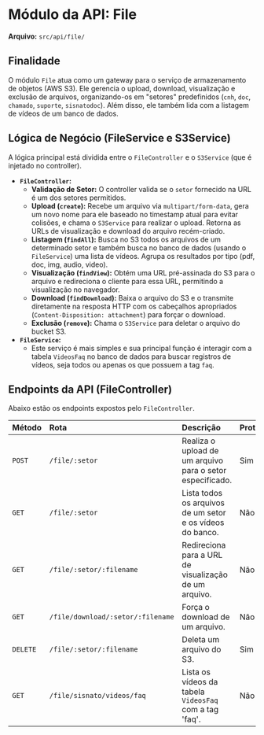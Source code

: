 
# Módulo da API: File

**Arquivo:** `src/api/file/`

## Finalidade

O módulo `File` atua como um gateway para o serviço de armazenamento de objetos (AWS S3). Ele gerencia o upload, download, visualização e exclusão de arquivos, organizando-os em "setores" predefinidos (`cnh`, `doc`, `chamado`, `suporte`, `sisnatodoc`). Além disso, ele também lida com a listagem de vídeos de um banco de dados.

## Lógica de Negócio (FileService e S3Service)

A lógica principal está dividida entre o `FileController` e o `S3Service` (que é injetado no controller).

*   **`FileController`:**
    *   **Validação de Setor:** O controller valida se o `setor` fornecido na URL é um dos setores permitidos.
    *   **Upload (`create`):** Recebe um arquivo via `multipart/form-data`, gera um novo nome para ele baseado no timestamp atual para evitar colisões, e chama o `S3Service` para realizar o upload. Retorna as URLs de visualização e download do arquivo recém-criado.
    *   **Listagem (`findAll`):** Busca no S3 todos os arquivos de um determinado setor e também busca no banco de dados (usando o `FileService`) uma lista de vídeos. Agrupa os resultados por tipo (pdf, doc, img, audio, video).
    *   **Visualização (`findView`):** Obtém uma URL pré-assinada do S3 para o arquivo e redireciona o cliente para essa URL, permitindo a visualização no navegador.
    *   **Download (`findDownload`):** Baixa o arquivo do S3 e o transmite diretamente na resposta HTTP com os cabeçalhos apropriados (`Content-Disposition: attachment`) para forçar o download.
    *   **Exclusão (`remove`):** Chama o `S3Service` para deletar o arquivo do bucket S3.
*   **`FileService`:**
    *   Este serviço é mais simples e sua principal função é interagir com a tabela `VideosFaq` no banco de dados para buscar registros de vídeos, seja todos ou apenas os que possuem a tag `faq`.

## Endpoints da API (FileController)

Abaixo estão os endpoints expostos pelo `FileController`.

| Método | Rota | Descrição | Protegido |
| :--- | :--- | :--- | :--- |
| `POST` | `/file/:setor` | Realiza o upload de um arquivo para o setor especificado. | Sim |
| `GET` | `/file/:setor` | Lista todos os arquivos de um setor e os vídeos do banco. | Não |
| `GET` | `/file/:setor/:filename` | Redireciona para a URL de visualização de um arquivo. | Não |
| `GET` | `/file/download/:setor/:filename` | Força o download de um arquivo. | Não |
| `DELETE` | `/file/:setor/:filename` | Deleta um arquivo do S3. | Sim |
| `GET` | `/file/sisnato/videos/faq` | Lista os vídeos da tabela `VideosFaq` com a tag 'faq'. | Não |
